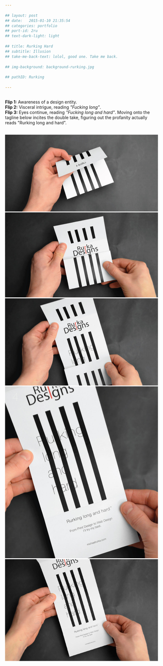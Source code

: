 ```yaml
---

## layout: post
## date:   2015-01-10 21:35:54
## categories: portfolio
## port-id: 2ru
## text-dark-light: light

## title: Rurking Hard
## subtitle: Illusion
## take-me-back-text: lolol, good one. Take me back.

## img-background: background-rurking.jpg

## pathID: Rurking

---
```


<br><b>Flip 1:</b> Awareness of a design entity.
<br><b>Flip 2:</b> Visceral intrigue, reading <i>"Fucking long"</i>.
<br><b>Flip 3:</b> Eyes continue, reading <i>"Fucking long and hard"</i>. Moving onto the tagline below incites the double take, figuring out the profanity actually reads "Rurking long and hard".

<div className="image-container">
    <img className="clear" src=""/>
    <img className="w2" src="./img/work/rurking/rurking-1.jpg"/>
    <img className="w2" src="./img/work/rurking/rurking-2.jpg"/>
    <img className="w2" src="./img/work/rurking/rurking-3.jpg"/>
    <img className="w2" src="./img/work/rurking/rurking-4.jpg"/>
    <img className="w2" src="./img/work/rurking/rurking-5.jpg"/>
</div>
